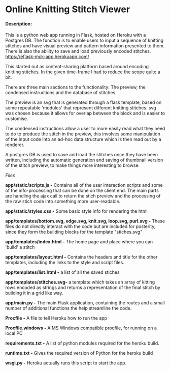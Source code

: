 # Online Knitting Stitch Viewer
#### Description:
This is a python web app running in Flask, hosted on Heroku with a Postgres DB.
The function is to enable users to input a sequence of knitting stitches and have visual preview and pattern information presented to them. There is also the ability to save and load previously encoded stitches.
https://eflask-mck-app.herokuapp.com/

This started out as content-sharing platform based around encoding knitting stitches. In the given time-frame I had to reduce the scope quite a bit.

There are three main sections to the functionality: The preview, the condensed instructions and the database of stitches.

The preview is an svg that is generated through a flask template, based on some repeatable 'modules' that represent different knitting stitches. svg was chosen because it allows for overlap between the block and is easier to customise.

The condensed instructions allow a user to more easily read what they need to do to produce the stitch in the preview, this involves some manipulation of the input code into an ad-hoc data structure which is then read out by a renderer.

A postgres DB is used to save and load the stitches once they have been written, including the automatic generation and saving of thumbnail version of the stitch preview, to make things more interesting to browse.

*Files*

**app/static/scripts.js -** Contains all of the user interaction scripts and some of the info-processing that can be done on the client end.
The main parts are handling the ajax call to return the stich preview and the processing of the raw stich code into something more user-readable.

**app/static/styles.css -** Some basic style info for rendering the html

**app/templates/bottom.svg, edge.svg, knit.svg, loop.svg, purl.svg -** These files do not directly interact with the code but are included for posterity, since they form the building blocks for the template "stiches.svg"

**app/templates/index.html -** The home page and place where you can 'build' a stitch

**app/templates/layout.html -** Contains the headers and title for the other templates, including the links to the style and script files.

**app/templates/list.html -** a list of all the saved stiches

**app/templates/stitches.svg-** a template which takes an array of kitting rows encoded as strings and returns a representation of the final stitch by building it in a grid like way.

**app/main.py -** The main Flask application, containing the routes and a small number of additional functions the help streamline the code.

**Procfile -** A file to tell Heroku how to run the app

**Procfile.windows -** A MS Windows compatible procfile, for running on a local PC

**requirements.txt -** A list of python modules required for the heroku build.

**runtime.txt -** Gives the required version of Python for the heroku build

**wsgi.py -** Heroku actually runs this script to start the app.
